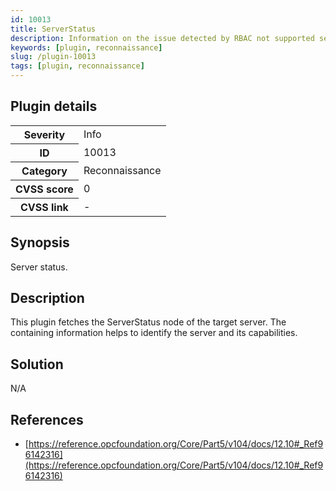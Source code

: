 ```yaml
---
id: 10013
title: ServerStatus
description: Information on the issue detected by RBAC not supported security testing plugin.
keywords: [plugin, reconnaissance]
slug: /plugin-10013
tags: [plugin, reconnaissance]
---
```


## Plugin details

<table>
  <tr>
    <th>Severity</th>
    <td>Info</td>
  </tr>
  <tr>
    <th>ID</th>
    <td>10013</td>
  </tr>
    <tr>
    <th>Category</th>
    <td>Reconnaissance</td>
  </tr>
    <tr>
    <th>CVSS score</th>
    <td>0</td>
  </tr>
  <tr>
    <th>CVSS link</th>
    <td>-</td>
  </tr>
</table>

## Synopsis

Server status.

## Description

This plugin fetches the ServerStatus node of the target server. The containing information helps to identify the server and its capabilities.

## Solution

N/A

## References

* [https://reference.opcfoundation.org/Core/Part5/v104/docs/12.10#_Ref96142316](https://reference.opcfoundation.org/Core/Part5/v104/docs/12.10#_Ref96142316)
